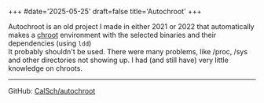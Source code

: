 +++
#date='2025-05-25'
draft=false
title='Autochroot'
+++

Autochroot is an old project I made in either 2021 or 2022 that automatically makes a [chroot](https://wiki.archlinux.org/title/Chroot) environment with the selected binaries and their dependencies (using `ldd`)  
It probably shouldn't be used. There were many problems, like /proc, /sys and other directories not showing up. I had (and still have) very little knowledge on chroots. 

---

GitHub: [CalSch/autochroot](https://github.com/CalSch/autochroot)